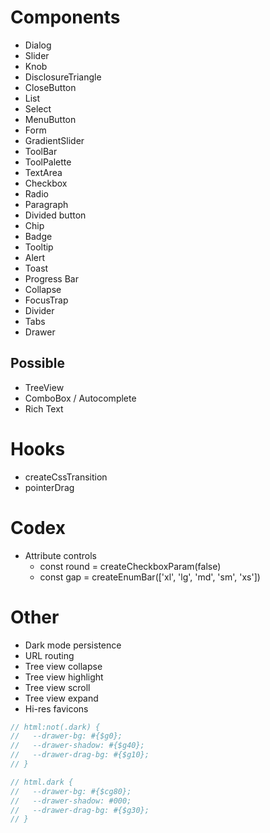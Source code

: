 # Components

* Dialog
* Slider
* Knob
* DisclosureTriangle
* CloseButton
* List
* Select
* MenuButton
* Form
* GradientSlider
* ToolBar
* ToolPalette
* TextArea
* Checkbox
* Radio
* Paragraph
* Divided button
* Chip
* Badge
* Tooltip
* Alert
* Toast
* Progress Bar
* Collapse
* FocusTrap
* Divider
* Tabs
* Drawer

## Possible

* TreeView
* ComboBox / Autocomplete
* Rich Text

# Hooks

* createCssTransition
* pointerDrag

# Codex

* Attribute controls
  * const round = createCheckboxParam(false)
  * const gap = createEnumBar(['xl', 'lg', 'md', 'sm', 'xs'])

# Other

* Dark mode persistence
* URL routing
* Tree view collapse
* Tree view highlight
* Tree view scroll
* Tree view expand
* Hi-res favicons

```ts
// html:not(.dark) {
//   --drawer-bg: #{$g0};
//   --drawer-shadow: #{$g40};
//   --drawer-drag-bg: #{$g10};
// }

// html.dark {
//   --drawer-bg: #{$cg80};
//   --drawer-shadow: #000;
//   --drawer-drag-bg: #{$g30};
// }
```
